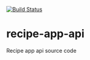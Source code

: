 [![Build Status](https://travis-ci.org/EugenDaniel/recipe-app-api.svg?branch=main)](https://travis-ci.org/EugenDaniel/recipe-app-api)

# recipe-app-api
Recipe app api source code
